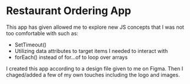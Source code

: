 # Restaurant Ordering App

This app has given allowed me to explore new JS concepts that I was not too comfortable with such as:

- SetTimeout()
- Utilizing data attributes to target items I needed to interact with  
- forEach() instead of for...of to loop over arrays

I created this app according to a design file given to me on Figma. Then I chaged/added a few of my own touches including the logo and images.
